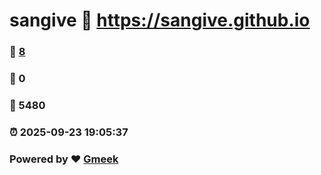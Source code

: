 # sangive :link: https://sangive.github.io 
### :page_facing_up: [8](https://sangive.github.io/tag.html) 
### :speech_balloon: 0 
### :hibiscus: 5480 
### :alarm_clock: 2025-09-23 19:05:37 
### Powered by :heart: [Gmeek](https://github.com/Meekdai/Gmeek)
